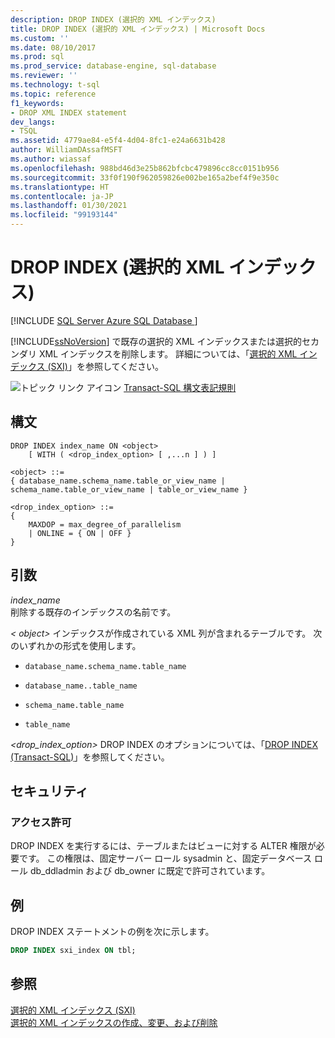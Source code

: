 ```yaml
---
description: DROP INDEX (選択的 XML インデックス)
title: DROP INDEX (選択的 XML インデックス) | Microsoft Docs
ms.custom: ''
ms.date: 08/10/2017
ms.prod: sql
ms.prod_service: database-engine, sql-database
ms.reviewer: ''
ms.technology: t-sql
ms.topic: reference
f1_keywords:
- DROP XML INDEX statement
dev_langs:
- TSQL
ms.assetid: 4779ae84-e5f4-4d04-8fc1-e24a6631b428
author: WilliamDAssafMSFT
ms.author: wiassaf
ms.openlocfilehash: 988bd46d3e25b862bfcbc479896cc8cc0151b956
ms.sourcegitcommit: 33f0f190f962059826e002be165a2bef4f9e350c
ms.translationtype: HT
ms.contentlocale: ja-JP
ms.lasthandoff: 01/30/2021
ms.locfileid: "99193144"
---
```

# <a name="drop-index-selective-xml-indexes"></a>DROP INDEX (選択的 XML インデックス)
[!INCLUDE [SQL Server Azure SQL Database ](../../includes/applies-to-version/sql-asdb.md)]

  [!INCLUDE[ssNoVersion](../../includes/ssnoversion-md.md)] で既存の選択的 XML インデックスまたは選択的セカンダリ XML インデックスを削除します。 詳細については、「[選択的 XML インデックス &#40;SXI&#41;](../../relational-databases/xml/selective-xml-indexes-sxi.md)」を参照してください。  
  
 ![トピック リンク アイコン](../../database-engine/configure-windows/media/topic-link.gif "トピック リンク アイコン") [Transact-SQL 構文表記規則](../../t-sql/language-elements/transact-sql-syntax-conventions-transact-sql.md)  
  
## <a name="syntax"></a>構文  
  
```syntaxsql
DROP INDEX index_name ON <object>  
    [ WITH ( <drop_index_option> [ ,...n ] ) ]  
  
<object> ::=  
{ database_name.schema_name.table_or_view_name | schema_name.table_or_view_name | table_or_view_name }  
  
<drop_index_option> ::=  
{  
    MAXDOP = max_degree_of_parallelism  
    | ONLINE = { ON | OFF }  
}  
```  
  
##  <a name="arguments"></a><a name="Arguments"></a> 引数  
 *index_name*  
 削除する既存のインデックスの名前です。  
  
 *\< object>* インデックスが作成されている XML 列が含まれるテーブルです。 次のいずれかの形式を使用します。  
  
-   `database_name.schema_name.table_name`  
  
-   `database_name..table_name`  
  
-   `schema_name.table_name`  
  
-   `table_name`  
  
 *\<drop_index_option>* DROP INDEX のオプションについては、「[DROP INDEX &#40;Transact-SQL&#41;](../../t-sql/statements/drop-index-transact-sql.md)」を参照してください。  
  
## <a name="security"></a>セキュリティ  
  
### <a name="permissions"></a>アクセス許可  
 DROP INDEX を実行するには、テーブルまたはビューに対する ALTER 権限が必要です。 この権限は、固定サーバー ロール sysadmin と、固定データベース ロール db_ddladmin および db_owner に既定で許可されています。  
  
## <a name="example"></a>例  
 DROP INDEX ステートメントの例を次に示します。  
  
```sql  
DROP INDEX sxi_index ON tbl;  
```  
  
## <a name="see-also"></a>参照  
 [選択的 XML インデックス &#40;SXI&#41;](../../relational-databases/xml/selective-xml-indexes-sxi.md)   
 [選択的 XML インデックスの作成、変更、および削除](../../relational-databases/xml/create-alter-and-drop-selective-xml-indexes.md)  
  
  

